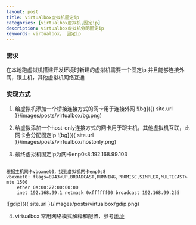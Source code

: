 ```yaml
---
layout: post
title: virtualbox虚拟机固定ip
categories: [virtualbox虚拟机,固定ip]
description: virtualbox虚拟机分配固定ip
keywords: virtualbox， 固定ip
---
```


### 需求
在本地跑虚拟机搭建开发环境时新建的虚拟机需要一个固定ip,并且能够连接外网，跟主机，其他虚拟机网络互通


### 实现方式

1. 给虚拟机添加一个桥接连接方式的网卡用于连接外网
![bg]({{ site.url }}/images/posts/virtualbox/bg.png)

2. 给虚拟添加一个host-only连接方式的网卡用于跟主机，其他虚拟机互联，此网卡会分配固定ip
![bg]({{ site.url }}/images/posts/virtualbox/hostonly.png)

3. 最终虚拟机固定ip为网卡enp0s8:192.168.99.103

```

根据主机网卡vboxnet0，找到虚拟机网卡enp0s8
vboxnet0: flags=8943<UP,BROADCAST,RUNNING,PROMISC,SIMPLEX,MULTICAST> mtu 1500
	ether 0a:00:27:00:00:00
	inet 192.168.99.1 netmask 0xffffff00 broadcast 192.168.99.255

```
![gdip]({{ site.url }}/images/posts/virtualbox/gdip.png)

4. virtualbox 常用网络模式解释和配置，参考[地址](https://cizixs.com/2017/03/09/virtualbox-network-mode-explained/)